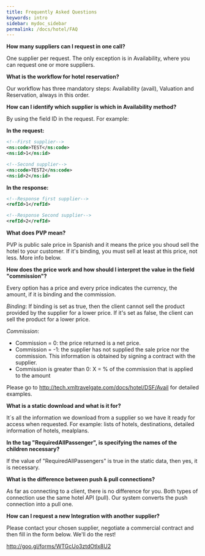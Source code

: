 ```yaml
---
title: Frequently Asked Questions
keywords: intro
sidebar: mydoc_sidebar
permalink: /docs/hotel/FAQ
---
```



**How many suppliers can I request in one call?**

One supplier per request. The only exception is in Availability, where you can request one or more suppliers.



**What is the workflow for hotel reservation?**

Our workflow has three mandatory steps: Availability (avail), Valuation and Reservation, always in this order.



**How can I identify which supplier is which in Availability method?**

By using the field ID in the request. For example:

 **In the request:**

~~~xml
<!--First supplier-->
<ns:code>TEST</ns:code>
<ns:id>1</ns:id>
~~~
~~~xml
<!--Second supplier-->
<ns:code>TEST2</ns:code>
<ns:id>2</ns:id>
~~~

 **In the response:**

~~~xml
<!--Response first supplier-->
<refId>1</refId>
~~~
~~~xml
<!--Response Second supplier-->
<refId>2</refId>
~~~


**What does PVP mean?**

PVP is public sale price in Spanish and it means the price you shoud sell the hotel to your customer. If it's binding, you must sell at least at this price, not less. More info below.



**How does the price work and how should I interpret the value in the field "commission"?**

Every option has a price and every price indicates the currency, the amount, if it is binding and the commission.

*Binding*: If binding is set as true, then the client cannot sell the product provided by the supplier for a lower price. If it's set as false, the client can sell the product for a lower price.

*Commission*:

 - Commission = 0: the price returned is a net price.
 - Commission = -1: the supplier has not supplied the sale price nor the commission. This information is obtained by signing a contract with the supplier.
 - Commission is greater than 0: X = % of the commission that is applied to the amount

 Please go to http://tech.xmltravelgate.com/docs/hotel/DSF/Avail for detailed examples.



**What is a static download and what is it for?**

It´s all the information we download from a supplier so we have it ready for access when requested. For example: lists of  hotels, destinations, detailed information of hotels, mealplans. 



**In the tag "RequiredAllPassenger", is specifying the names of the children necessary?**

If the value of "RequiredAllPassengers" is true in the static data, then yes, it is necessary.



**What is the difference between push & pull connections?**

As far as connecting to a client, there is no difference for you. Both types of connection use the same hotel API (pull). Our system converts the push connection into a pull one. 



**How can I request a new Integration with another supplier?**

Please contact your chosen supplier, negotiate a commercial contract and then fill in the form below. We'll do the rest!

http://goo.gl/forms/WTGcUo3ztdOtlx8U2
